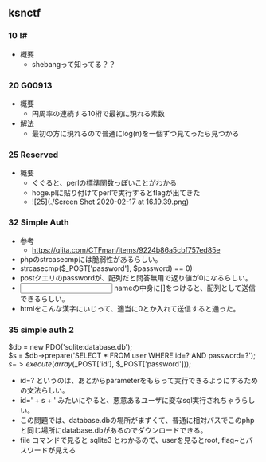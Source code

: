 

## ksnctf


### 10 !#
- 概要
    - shebangって知ってる？？

### 20 G00913

- 概要
    - 円周率の連続する10桁で最初に現れる素数
- 解法
    - 最初の方に現れるので普通にlog(n)を一個ずつ見てったら見つかる


### 25 Reserved

- 概要
    - ぐぐると、perlの標準関数っぽいことがわかる
    - hoge.plに貼り付けてperlで実行するとflagが出てきた
    - ![25](./Screen Shot 2020-02-17 at 16.19.39.png)
    
    

### 32 Simple Auth
- 参考
    - https://qiita.com/CTFman/items/9224b86a5cbf757ed85e
- phpのstrcasecmpには脆弱性があるらしい。
- strcasecmp($_POST['password'], $password) == 0)
- postクエリのpasswordが、配列だと問答無用で返り値が0になるらしい。
- <input type="password" name="password[]"> nameの中身に[]をつけると、配列として送信できるらしい。
- htmlをこんな漢字にいじって、適当に0とか入れて送信すると通った。


### 35 simple auth 2
$db = new PDO('sqlite:database.db');  
$s = $db->prepare('SELECT * FROM user WHERE id=? AND password=?');  
$s->execute(array($_POST['id'], $_POST['password']));  

- id=? というのは、あとからparameterをもらって実行できるようにするための文法らしい。
- id=' + s + ' みたいにやると、悪意あるユーザに変なsql実行されちゃうらしい。
- この問題では、database.dbの場所がまずくて、普通に相対パスでこのphpと同じ場所にdatabase.dbがあるのでダウンロードできる。
- file コマンドで見ると sqlite3 とわかるので、userを見るとroot, flag~とパスワードが見える